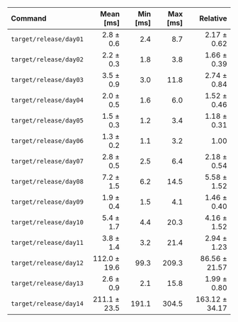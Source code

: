 | Command | Mean [ms] | Min [ms] | Max [ms] | Relative |
|:---|---:|---:|---:|---:|
| `target/release/day01` | 2.8 ± 0.6 | 2.4 | 8.7 | 2.17 ± 0.62 |
| `target/release/day02` | 2.2 ± 0.3 | 1.8 | 3.8 | 1.66 ± 0.39 |
| `target/release/day03` | 3.5 ± 0.9 | 3.0 | 11.8 | 2.74 ± 0.84 |
| `target/release/day04` | 2.0 ± 0.5 | 1.6 | 6.0 | 1.52 ± 0.46 |
| `target/release/day05` | 1.5 ± 0.3 | 1.2 | 3.4 | 1.18 ± 0.31 |
| `target/release/day06` | 1.3 ± 0.2 | 1.1 | 3.2 | 1.00 |
| `target/release/day07` | 2.8 ± 0.5 | 2.5 | 6.4 | 2.18 ± 0.54 |
| `target/release/day08` | 7.2 ± 1.5 | 6.2 | 14.5 | 5.58 ± 1.52 |
| `target/release/day09` | 1.9 ± 0.4 | 1.5 | 4.1 | 1.46 ± 0.40 |
| `target/release/day10` | 5.4 ± 1.7 | 4.4 | 20.3 | 4.16 ± 1.52 |
| `target/release/day11` | 3.8 ± 1.4 | 3.2 | 21.4 | 2.94 ± 1.23 |
| `target/release/day12` | 112.0 ± 19.6 | 99.3 | 209.3 | 86.56 ± 21.57 |
| `target/release/day13` | 2.6 ± 0.9 | 2.1 | 15.8 | 1.99 ± 0.80 |
| `target/release/day14` | 211.1 ± 23.5 | 191.1 | 304.5 | 163.12 ± 34.17 |
